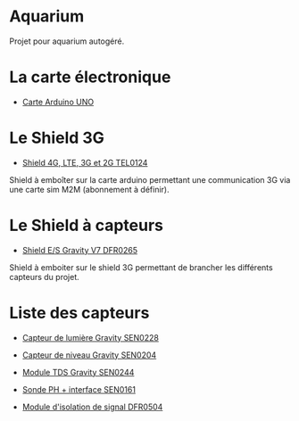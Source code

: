# Aquarium

Projet pour aquarium autogéré.

# La carte électronique

* [Carte Arduino UNO](<https://www.gotronic.fr/art-carte-arduino-uno-12420.htm>)

# Le Shield 3G

* [Shield 4G, LTE, 3G et 2G TEL0124](<https://www.gotronic.fr/art-shield-4g-lte-3g-et-2g-tel0124-32043.htm>)

Shield à emboîter sur la carte arduino permettant une communication 3G via une carte sim M2M (abonnement à définir).

# Le Shield à capteurs

* [Shield E/S Gravity V7 DFR0265](<https://www.gotronic.fr/art-shield-e-s-gravity-v7-dfr0265-19268.htm>)

Shield à emboiter sur le shield 3G permettant de brancher les différents capteurs du projet.

# Liste des capteurs

* [Capteur de lumière Gravity SEN0228](<https://www.gotronic.fr/art-capteur-de-lumiere-gravity-sen0228-26821.htm>)


* [Capteur de niveau Gravity SEN0204](<https://www.gotronic.fr/art-capteur-de-niveau-gravity-sen0204-25154.htm>)
* [Module TDS Gravity SEN0244](<https://www.gotronic.fr/art-module-tds-gravity-sen0244-28277.htm>)
* [Sonde PH + interface SEN0161](<https://www.gotronic.fr/art-sonde-ph-interface-sen0161-21552.htm>)
* [Module d'isolation de signal DFR0504](<https://www.gotronic.fr/art-module-d-isolation-de-signal-dfr0504-27832.htm>)
